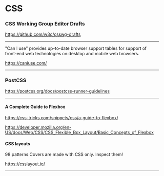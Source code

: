 # CSS

### CSS Working Group Editor Drafts

https://github.com/w3c/csswg-drafts

---

"Can I use"
provides up-to-date browser support tables
for support of front-end web technologies on
desktop and mobile web browsers.

https://caniuse.com/

---

### PostCSS

https://postcss.org/docs/postcss-runner-guidelines

---

####  A Complete Guide to Flexbox 
https://css-tricks.com/snippets/css/a-guide-to-flexbox/

https://developer.mozilla.org/en-US/docs/Web/CSS/CSS_Flexible_Box_Layout/Basic_Concepts_of_Flexbox

#### CSS layouts

98 patterns
Covers are made with CSS only. Inspect them!

https://csslayout.io/ 


---
